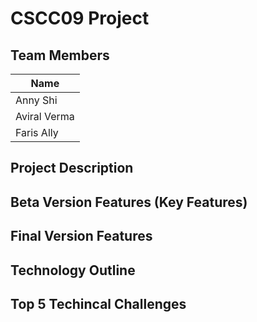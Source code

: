# CSCC09 Project

## Team Members

| Name | 
| ------ |
| Anny Shi | 
| Aviral Verma | 
| Faris Ally | 

## Project Description

## Beta Version Features (Key Features)

## Final Version Features

## Technology Outline

## Top 5 Techincal Challenges 
